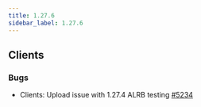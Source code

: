 ```yaml
---
title: 1.27.6
sidebar_label: 1.27.6
---
```


## Clients

### Bugs

- Clients: Upload issue with 1.27.4 ALRB testing [#5234](https://github.com/rucio/rucio/issues/5234)